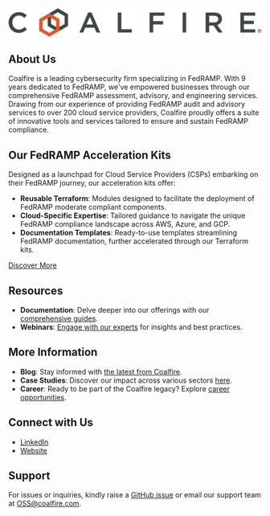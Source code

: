 <div align="center">
<img src="./profile/CoalfireLogo-Reg_Color.png">
</div>

## About Us

Coalfire is a leading cybersecurity firm specializing in FedRAMP. With 9 years dedicated to FedRAMP, we've empowered businesses through our comprehensive FedRAMP assessment, advisory, and engineering services. Drawing from our experience of providing FedRAMP audit and advisory services to over 200 cloud service providers, Coalfire proudly offers a suite of innovative tools and services tailored to ensure and sustain FedRAMP compliance.

## Our FedRAMP Acceleration Kits

Designed as a launchpad for Cloud Service Providers (CSPs) embarking on their FedRAMP journey, our acceleration kits offer:

- **Reusable Terraform**: Modules designed to facilitate the deployment of FedRAMP moderate compliant components.
- **Cloud-Specific Expertise**: Tailored guidance to navigate the unique FedRAMP compliance landscape across AWS, Azure, and GCP.
- **Documentation Templates**: Ready-to-use templates streamlining FedRAMP documentation, further accelerated through our Terraform kits.

[Discover More](https://www.coalfire.com/opensource)

## Resources

- **Documentation**: Delve deeper into our offerings with our [comprehensive guides](https://coalfire.com/opensource).
- **Webinars**: [Engage with our experts](https://www.coalfire.com/insights/resources?type=f-webinar) for insights and best practices.

## More Information

- **Blog**: Stay informed with [the latest from Coalfire](https://www.coalfire.com/the-coalfire-blog).
- **Case Studies**: Discover our impact across various sectors [here](LINK_TO_CASE_STUDIES).
- **Career**: Ready to be part of the Coalfire legacy? Explore [career opportunities](https://www.coalfire.com/about/careers).

## Connect with Us

- [LinkedIn](https://www.linkedin.com/company/coalfire/mycompany/)
- [Website](https://www.coalfire.com/)

## Support

For issues or inquiries, kindly raise a [GitHub issue](https://github.com/Coalfire-CF/.github/issues) or email our support team at [OSS@coalfire.com](mailto:OSS@coalfire.com).
